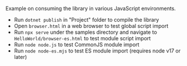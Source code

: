 Example on consuming the library in various JavaScript environments.

- Run `dotnet publish` in "Project" folder to compile the library
- Open `browser.html` in a web browser to test global script import
- Run `npx serve` under the samples directory and navigate to `HelloWorld/browser-es.html` to test module script import
- Run `node node.js` to test CommonJS module import
- Run `node node-es.mjs` to test ES module import (requires node v17 or later)
